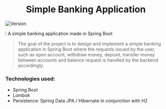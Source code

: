 <h1 align="center">Simple Banking Application</h1>
<p>
  <img alt="Version" src="https://img.shields.io/badge/version-1.0.0-blue.svg?cacheSeconds=2592000" />
</p>

❕ A simple banking application made in Spring Boot

> The goal of the project is to design and implement a simple banking application in Spring Boot where the requests 
> issued by the
> user, such as open account, withdraw money, deposit, transfer money between accounts and balance request is 
> handled by the backend accordingly.

### Technologies used:

- Spring Boot
- Lombok
- Persistence: Spring Data JPA / Hibernate in conjunction with H2